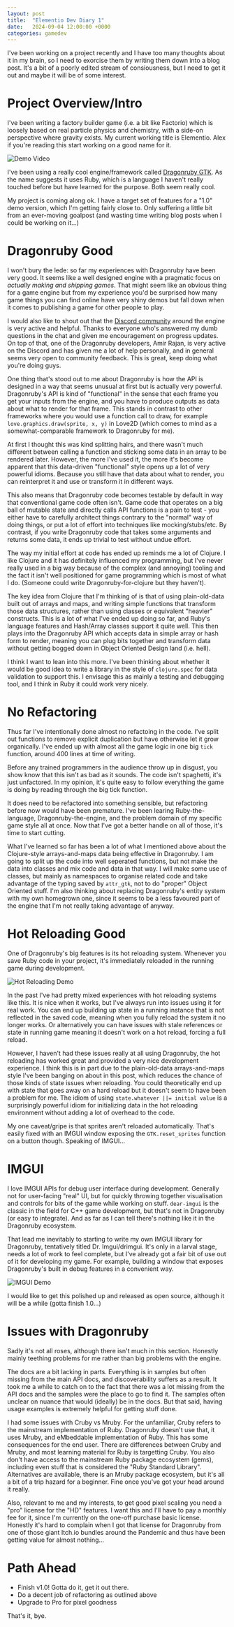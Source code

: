 ```yaml
---
layout: post
title:  "Elementio Dev Diary 1"
date:   2024-09-04 12:00:00 +0000
categories: gamedev
---
```


I've been working on a project recently and I have too many thoughts about it in my brain, so I need to exorcise them by writing them down into a blog post.
It's a bit of a poorly edited stream of consiousness, but I need to get it out and maybe it will be of some interest.

# Project Overview/Intro

I've been writing a factory builder game (i.e. a bit like Factorio) which is loosely based on real particle physics and chemistry, with a side-on perspective where gravity exists.
My current working title is Elementio.
Alex if you're reading this start working on a good name for it.

![Demo Video]({{site.url}}/assets/elementio_demo1.gif)

I've been using a really cool engine/framework called [Dragonruby GTK](https://dragonruby.org/toolkit/game).
As the name suggests it uses Ruby, which is a language I haven't really touched before but have learned for the purpose.
Both seem really cool.

My project is coming along ok.
I have a target set of features for a "1.0" demo version, which I'm getting fairly close to.
Only suffering a little bit from an ever-moving goalpost (and wasting time writing blog posts when I could be working on it...)

# Dragonruby Good

I won't bury the lede: so far my experiences with Dragonruby have been very good.
It seems like a well designed engine with a pragmatic focus on _actually making and shipping games_.
That might seem like an obvious thing for a game engine but from my experience you'd be surprised how many game things you can find online have very shiny demos but fall down when it comes to publishing a game for other people to play.

I would also like to shout out that the [Discord community](https://dragonruby.org/toolkit/game/chat) around the engine is very active and helpful.
Thanks to everyone who's answered my dumb questions in the chat and given me encouragement on progress updates.
On top of that, one of the Dragonruby developers, Amir Rajan, is very active on the Discord and has given me a lot of help personally, and in general seems very open to community feedback.
This is great, keep doing what you're doing guys.

One thing that's stood out to me about Dragonruby is how the API is designed in a way that seems unusual at first but is actually very powerful.
Dragonruby's API is kind of "functional" in the sense that each frame you get your inputs from the engine, and you have to produce outputs as data about what to render for that frame.
This stands in contrast to other frameworks where you would use a function call to draw, for example `love.graphics.draw(sprite, x, y)` in Love2D (which comes to mind as a somewhat-comparable framework to Dragonruby for me).

At first I thought this was kind splitting hairs, and there wasn't much different between calling a function and sticking some data in an array to be rendered later.
However, the more I've used it, the more it's become apparent that this data-driven "functional" style opens up a lot of very powerful idioms.
Because you still have that data about what to render, you can reinterpret it and use or transform it in different ways.

This also means that Dragonruby code becomes testable by default in way that conventional game code often isn't.
Game code that operates on a big ball of mutable state and directly calls API functions is a pain to test - you either have to carefully architect things contrary to the "normal" way of doing things, or put a lot of effort into techniques like mocking/stubs/etc.
By contrast, if you write Dragonruby code that takes some arguments and returns some data, it ends up trivial to test without undue effort.

The way my initial effort at code has ended up reminds me a lot of Clojure.
I like Clojure and it has definitely influenced my programming, but I've never really used in a big way because of the complex (and annoying) tooling and the fact it isn't well positioned for game programming which is most of what I do.
(Someone could write Dragonruby-for-clojure but they haven't).

The key idea from Clojure that I'm thinking of is that of using plain-old-data built out of arrays and maps, and writing simple functions that transform those data structures, rather than using classes or equivalent "heavier" constructs.
This is a lot of what I've ended up doing so far, and Ruby's language features and Hash/Array classes support it quite well.
This then plays into the Dragonruby API which accepts data in simple array or hash form to render, meaning you can plug bits together and transform data without getting bogged down in Object Oriented Design land (i.e. hell).

I think I want to lean into this more.
I've been thinking about whether it would be good idea to write a library in the style of `clojure.spec` for data validation to support this.
I envisage this as mainly a testing and debugging tool, and I think in Ruby it could work very nicely.

# No Refactoring

Thus far I've intentionally done almost no refactoing in the code.
I've split out functions to remove explicit duplication but have otherwise let it grow organically.
I've ended up with almost all the game logic in one big `tick` function, around 400 lines at time of writing.

Before any trained programmers in the audience throw up in disgust, you show know that this isn't as bad as it sounds.
The code isn't spaghetti, it's just unfactored.
In my opinion, it's quite easy to follow everything the game is doing by reading through the big tick function.

It does need to be refactored into something sensible, but refactoring before now would have been premature.
I've been learing Ruby-the-language, Dragonruby-the-engine, and the problem domain of my specific game style all at once.
Now that I've got a better handle on all of those, it's time to start cutting.

What I've learned so far has been a lot of what I mentioned above about the Clojure-style arrays-and-maps data being effective in Dragonruby.
I am going to split up the code into well seperated functions, but not make the data into classes and mix code and data in that way.
I will make some use of classes, but mainly as namespaces to organise related code and take advantage of the typing saved by `attr_gtk`, not to do "proper" Object Oriented stuff.
I'm also thinking about replacing Dragonruby's entity system with my own homegrown one, since it seems to be a less favoured part of the engine that I'm not really taking advantage of anyway.

# Hot Reloading Good

One of Dragonruby's big features is its hot reloading system.
Whenever you save Ruby code in your project, it's immediately reloaded in the running game during development.

![Hot Reloading Demo]({{site.url}}/assets/elementio_hot_reload_demo.gif)

In the past I've had pretty mixed experiences with hot reloading systems like this.
It is nice when it works, but I've always run into issues using it for real work.
You can end up building up state in a running instance that is not reflected in the saved code, meaning when you fully reload the system it no longer works.
Or alternatively you can have issues with stale references or state in running game meaning it doesn't work on a hot reload, forcing a full reload.

However, I haven't had these issues really at all using Dragonruby, the hot reloading has worked great and provided a very nice development experience.
I think this is in part due to the plain-old-data arrays-and-maps style I've been banging on about in this post, which reduces the chance of those kinds of state issues when reloading.
You could theoretically end up with state that goes away on a hard reload but it doesn't seem to have been a problem for me.
The idiom of using `state.whatever ||= initial value` is a surprisingly powerful idiom for initializing data in the hot reloading environment without adding a lot of overhead to the code.

My one caveat/gripe is that sprites aren't reloaded automatically.
That's easily fixed with an IMGUI window exposing the `GTK.reset_sprites` function on a button though.
Speaking of IMGUI...

# IMGUI

I love IMGUI APIs for debug user interface during development.
Generally not for user-facing "real" UI, but for quickly throwing together visualisation and controls for bits of the game while working on stuff.
`dear-imgui` is the classic in the field for C++ game development, but that's not in Dragonruby (or easy to integrate).
And as far as I can tell there's nothing like it in the Dragonruby ecosystem.

That lead me inevitably to starting to write my own IMGUI library for Dragonruby, tentatively titled Dr. Imgui/drimgui.
It's only in a larval stage, needs a lot of work to feel complete, but I've already got a fair bit of use out of it for developing my game.
For example, building a window that exposes Dragonruby's built in debug features in a convenient way.

![IMGUI Demo]({{site.url}}/assets/elementio_imgui_demo.gif)

I would like to get this polished up and released as open source, although it will be a while (gotta finish 1.0...)

# Issues with Dragonruby

Sadly it's not all roses, although there isn't much in this section.
Honestly mainly teething problems for me rather than big problems with the engine.

The docs are a bit lacking in parts.
Everything is in samples but often missing from the main API docs, and discoverability suffers as a result.
It took me a while to catch on to the fact that there was a lot missing from the API docs and the samples were the place to go to find it.
The samples often unclear on nuance that would (ideally) be in the docs.
But that said, having usage examples is extremely helpful for getting stuff done.

I had some issues with Cruby vs Mruby.
For the unfamiliar, Cruby refers to the mainstream implementation of Ruby.
Dragonruby doesn't use that, it uses Mruby, and eMbeddable implementation of Ruby.
This has some consequences for the end user.
There are differences between Cruby and Mruby, and most learning material for Ruby is targetting Cruby.
You also don't have access to the mainstream Ruby package ecosystem (gems), including even stuff that is considered the "Ruby Standard Library".
Alternatives are available, there is an Mruby package ecosystem, but it's all a bit of a trip hazard for a beginner.
Fine once you've got your head around it really.

Also, relevant to me and my interests, to get good pixel scaling you need a "pro" license for the "HD" features.
I want this and I'll have to pay a monthly fee for it, since I'm currently on the one-off purchase basic license.
Honestly it's hard to complain when I got that license for Dragonruby from one of those giant Itch.io bundles around the Pandemic and thus have been getting value for almost nothing...

# Path Ahead

- Finish v1.0! Gotta do it, get it out there.
- Do a decent job of refactoring as outlined above
- Upgrade to Pro for pixel goodness

That's it, bye.
